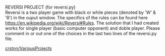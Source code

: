REVERSI PROJECT (for reversi.py)<br />
Reversi is a two player game with black or while pieces (denoted by 'W' & 'B') in the ouput window. The specifics of the rules can be found here https://en.wikipedia.org/wiki/Reversi#Rules. 
The solution that I had created works for single player (basic computer opponent) and doble player.
Please comment in or out one of the choices in the last two lines of the reversi.py file.

[crstnn/VariousProjects](reversi.py)

